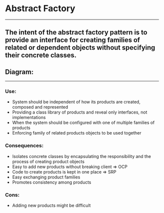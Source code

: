﻿# Abstract Factory

---
## The intent of the abstract factory pattern is to provide an interface for creating families of related or dependent objects without specifying their concrete classes.

## Diagram:

---
### Use:
- System should be independent of how its products are created, composed and represented
- Providing a class library of products and reveal only interfaces, not implementations
- When the system should be configured with one of multiple families of products
- Enforcing family of related products objects to be used together

### Consequences:
- Isolates concrete classes by encapsulating the responsibility and the process of creating product objects
- Easy to add new products without breaking client => OCP
- Code to create products is kept in one place => SRP
- Easy exchanging product families
- Promotes consistency among products

### Cons:
- Adding new products might be difficult